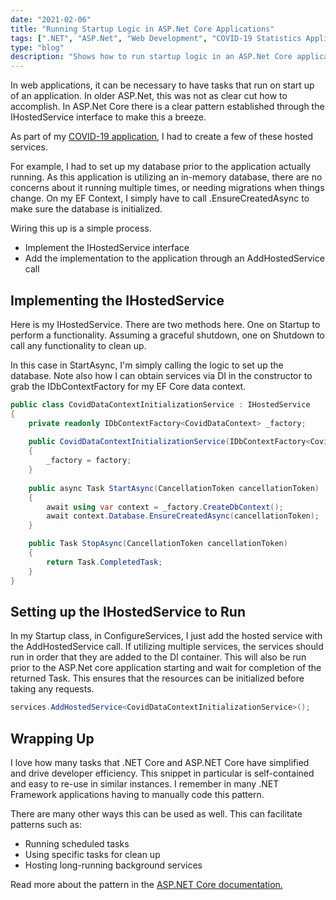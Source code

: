 ```yaml
---
date: "2021-02-06"
title: "Running Startup Logic in ASP.Net Core Applications"
tags: [".NET", "ASP.Net", "Web Development", "COVID-19 Statistics Application v2"]
type: "blog"
description: "Shows how to run startup logic in an ASP.Net Core application."
---
```


In web applications, it can be necessary to have tasks that run on start up of an application.
In older ASP.Net, this was not as clear cut how to accomplish. 
In ASP.Net Core there is a clear pattern established through the IHostedService interface to make this a breeze.

As part of my [COVID-19 application](https://www.honlsoft.com/projects/covid-19-application-v3/), I had to create a few of these hosted services.

For example, I had to set up my database prior to the application actually running.
As this application is utilizing an in-memory database, there are no concerns about it running multiple times, or needing migrations when things change.
On my EF Context, I simply have to call .EnsureCreatedAsync to make sure the database is initialized.

Wiring this up is a simple process.
* Implement the IHostedService interface
* Add the implementation to the application through an AddHostedService call

## Implementing the IHostedService

Here is my IHostedService.
There are two methods here.
One on Startup to perform a functionality.
Assuming a graceful shutdown, one on Shutdown to call any functionality to clean up.

In this case in StartAsync, I'm simply calling the logic to set up the database.
Note also how I can obtain services via DI in the constructor to grab the IDbContextFactory for my EF Core data context.

```csharp
public class CovidDataContextInitializationService : IHostedService
{
    private readonly IDbContextFactory<CovidDataContext> _factory;
    
    public CovidDataContextInitializationService(IDbContextFactory<CovidDataContext> factory)
    {
        _factory = factory;
    }
    
    public async Task StartAsync(CancellationToken cancellationToken)
    {
        await using var context = _factory.CreateDbContext();
        await context.Database.EnsureCreatedAsync(cancellationToken);
    }

    public Task StopAsync(CancellationToken cancellationToken)
    {
        return Task.CompletedTask;
    }
}
```

## Setting up the IHostedService to Run

In my Startup class, in ConfigureServices, I just add the hosted service with the AddHostedService call.
If utilizing multiple services, the services should run in order that they are added to the DI container.
This will also be run prior to the ASP.Net core application starting and wait for completion of the returned Task.
This ensures that the resources can be initialized before taking any requests.

```csharp
services.AddHostedService<CovidDataContextInitializationService>();
```

## Wrapping Up

I love how many tasks that .NET Core and ASP.NET Core have simplified and drive developer efficiency.
This snippet in particular is self-contained and easy to re-use in similar instances.
I remember in many .NET Framework applications having to manually code this pattern.

There are many other ways this can be used as well. This can facilitate patterns such as:
* Running scheduled tasks
* Using specific tasks for clean up
* Hosting long-running background services 

Read more about the pattern in the [ASP.NET Core documentation.](https://docs.microsoft.com/en-us/aspnet/core/fundamentals/host/hosted-services)
